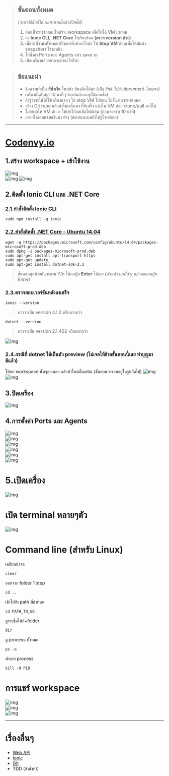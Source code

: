 > ## ขั้นตอนทั้งหมด
> *(จะทำวิธีอื่นก็ได้ ผมทำตามนี้แล้วชีวิตดี๊ดี)*  
> 1. ก่อนที่จะทำข้อสอบให้สร้าง workspace เพื่อให้ได้ VM มาก่อน  
> 1. ลง **Ionic CLI, .NET Core** ให้เรียบร้อย  **(ตรวจ version ด้วย)**  
> 1. เมื่อทำที่ว่ามาทั้งหมดเสร็จอย่าพึ่งทำอะไรต่อ ให้ **Stop VM** ก่อนเพื่อให้มันทำ snapshort ไว้รอบนึง  
> 1. ไปตั้งค่า Ports และ Agents แล้ว save ซะ  
> 1. เปิดเครื่องแล้วอยากจะทำอะไรก็ทำ

> ## ข้อแนะนำ
> * ข้อความที่เป็น **สีน้ำเงิน** ในหน้า มันคลิกได้นะ *(เป็น link ไปยัง document โดยตรง)*
> * เครื่องมันดับทุก 10 นาที *(จ่ายเงินถึงจะอยู่ได้นานขึ้น)*
> * ถ้ารู้ว่าจะไม่ได้ใช้เครื่องนานๆ ให้ stop VM ไปก่อน ไม่งั้นงานจะหายหมด  
> * สร้าง Git repo แล้วทำในเครื่องเราให้เสร็จ แล้วใน VM ค่อย clone/pull มาก็ได้
> * ไม่อยากให้ VM ดับ > ให้เข้าไปกดเปิดไฟล์เล่น (ก่อนจะครบ 10 นาที)
> * อยากได้เฉลยจ่ายเงินมา ฮ่าๆ (ล้อเล่นนะผมยังไม่รู้โจทย์เลย)
---
# [Codenvy.io](https://codenvy.io/dashboard/#)
## 1.สร้าง workspace + เข้าใช้งาน  
![img](images/workspace01.PNG)  
![img](images/workspace02.PNG) 
![img](images/workspace09.PNG)

## 2.ติดตั้ง Ionic CLI และ .NET Core
### [2.1.คำสั่งติดตั้ง Ionic CLI](https://ionicframework.com/getting-started#cli) 
```
sudo npm install -g ionic
```
### [2.2.คำสั่งติดตั้ง .NET Core - Ubuntu 14.04](https://www.microsoft.com/net/download/linux-package-manager/ubuntu14-04/sdk-current)
```
wget -q https://packages.microsoft.com/config/ubuntu/14.04/packages-microsoft-prod.deb
sudo dpkg -i packages-microsoft-prod.deb
sudo apt-get install apt-transport-https
sudo apt-get update
sudo apt-get install dotnet-sdk-2.1
```
> ขั้นตอนสุดท้ายมันจะถาม Y/n ให้กดปุ่ม **Enter** ได้เลย *(ส่วนตัวชอบใส่ y แล้วค่อยกดปุ่ม Enter)*

### 2.3.ตรวจสอบเวอร์ชันหลังลงเสร็จ
```
ionic --version
```
> ควรจะเป็น version 4.1.2 หรือมากกว่า

```
dotnet --version
```
> ควรจะเป็น version 2.1.402 หรือมากกว่า

![img](images/workspace10.PNG)  

### 2.4.กรณีที่ dotnet ได้เป็นตัว preview (ไม่เจอให้ข้ามขั้นตอนนี้เลย ทำบุญมาดีแล้ว)
ให้ลบ workspace นั้นๆออกเลย แล้วทำใหม่ตั้งแต่ต้น (ขั้นตอนการลบอยู่ในรูปถัดไป)
![img](images/workspace03.PNG)  
![img](images/workspace11.PNG)  


## 3.ปิดเครื่อง
![img](images/vm01.png)  

## 4.การตั้งค่า Ports และ Agents
![img](images/workspace03.PNG)  
![img](images/workspace04.PNG)  
![img](images/workspace05.PNG)  
![img](images/workspace06.PNG)  
![img](images/workspace07.PNG)  
![img](images/workspace08.PNG)  

# 5.เปิดเครื่อง
![img](images/vm02.png)  

# เปิด terminal หลายๆตัว
![img](images/terminal.png)  

# Command line (สำหรับ Linux)
เคลียหน้าจอ
```
clear
```
ออกจาก folder 1 step
```
cd ..
```
เข้าไปยัง path ที่กำหนด
```
cd PATH_TO_GO
```
ดูรายชื่อไฟล์+folder
```
dir
```
ดู process ทั้งหมด
```
ps -a
```
ทำลาย process
```
kill -9 PID
```

# การแชร์ workspace
![img](images/workspace03.PNG)  
![img](images/workspace12.PNG)  
![img](images/workspace13.PNG)  

---
# เรื่องอื่นๆ
* [Web API](web-api.md)
* [Ionic](ionic.md)
* [Git](git.md)
* TDD (กำลังทำ)
